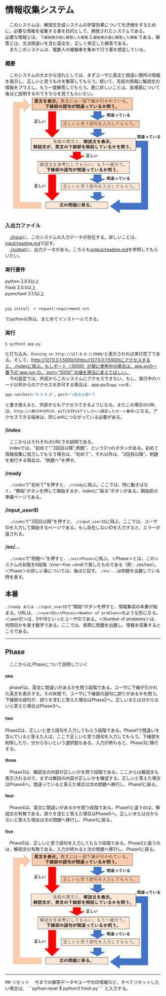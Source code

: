 # 情報収集システム
　このシステムは、解説文生成システムの学習効果についてを評価をするために、必要な情報を収集する事を目的として、開発されたシステムである。<br>
必要な情報とは、
1.`解説表示前に解答した情報`
2.`解説表示後に解答した情報`
である。解答とは、文法間違いを含む英文を、正しく修正した解答である。<br>
　またこのシステムは、複数人の被験者を集めて行う事を想定している。


### 概要
　このシステムの大まかな流れとしては、まずユーザに英文と間違い箇所の情報を表示し、正しいと思うものを解答してもらう。続いて、先程の情報に解説文の情報をプラスし、もう一度解答してもらう。更に詳しいことは、各場面について後ほど説明するのでそちらを見てもらいたい。<br>
![システム図解](./images/system_overview.png "システム概要の図解")


### 入出力ファイル
　[./input](https://github.com/yusuke1565/evaluation-system/tree/master/input)に、このシステムの入力データが存在する。詳しいことは、[input/readme.md](https://github.com/yusuke1565/evaluation-system/tree/master/input/readme.md)で記す。<br>
　[./output](https://github.com/yusuke1565/evaluation-system/tree/master/output)に、出力データがある。こちらも[output/readme.md](https://github.com/yusuke1565/evaluation-system/tree/master/output/readme.md)を参照してもらいたい。

### 実行要件
python 3.8.5以上<br>
Flask 2.0.0以上<br>
pyenchant 3.1.1以上<br><br>
```python
pip install -r request/requirement.txt
```
でpython以外は、まとめてインストールできる。

### 実行
```python:/evaluation-system
$ python3 app.py
```
と打ち込み、`Running on http://127.0.0.1:5000/`と表示されれば実行完了である。そして、[http://127.0.0.1:5000/](http://127.0.0.1:5000)にアクセスすると、./indexに飛ぶ。もしポート（:5000）が既に使用中の場合は、app.pyの一番下の`app.run`の、`port="5000"`の値を適当に変えてほしい。<br>
　今の設定では、外部からこのシステムにアクセスできない。もし、実行中のハード以外からのアクセスを許可する場合は、app.pyの`app.run`を、
```python:app.py
app.run(host="0.0.0.0", port="<適当な値>")
```
と書き換えると、外部からもアクセスできるようになる。またこの場合のURLは、`http://<実行中のPCの、wifiのIPv4アドレス>:<設定したポート番号>`となる。アクセスできる端末は、同じwifiにつながっている必要がある。

### /index
　ここからはそれぞれのURLでの説明である。<br>
　indexでは、"初めて","2回目以降",例題"、という3つのボタンがある。初めて情報収集に協力してもらう場合は、"初めて"。それ以外は、"2回目以降"。例題を実行する場合は、"例題へ"を押す。

### /ready
　`./index`で"初めて"を押すと、`./ready`に飛ぶ。ここでは、特に動きはなく、"開始"ボタンを押して開始するか、indexに"戻る"ボタンがある。開始前の準備ページである。

### /input_userID
　`./index`で"2回目以降"を押すと、`./input_userID`に飛ぶ。ここでは、ユーザIDを入力して開始するページである。もし存在しないIDを入力すると、エラーが返される。

### /ex/...
　`./index`で"例題へ"を押すと、`./ex/<Phase>`に飛ぶ。＜Phase＞とは、このシステムの状態を6段階（one～five +end)で表したものである（例：./ex/two）。＜Phase＞の詳しい事については、後ほど記す。`./ex/...`は例題を出題している時を表す。

## 本番
 `./ready または ./input_userID`で"開始"ボタンを押すと、情報集収の本番が始まる。URLは、`./<userID>/<Phase>/<Number of problems>`のような形になる。＜userID＞は、0や19といったユーザIDである。＜Number of problems＞は、何問目かを表す数字である。ここでは、実際に問題を出題し、情報を収集するところである。
<hr>

## Phase
　ここからは,Phaseについて説明していく
#### one
　phase1は、英文に間違いがあるかを問う段階である。ユーザに下線が引かれた英文を表示する。その状態で、ユーザに下線部の語句に誤りがあるかを問う。下線部の語句が、誤りを含むと答えた場合はPhase2へ。正しいまたは分からないと答えた場合はPhase3へ。

#### two　
 Phase2は、正しいと思う語句を入力してもらう段階である。Phase1で間違いを含んでいると答えた人は、ここで正しいと思う語句を入力してもらう。下線部を削除したり、分からないという選択肢もある。入力が終わると、Phase3に移行する。

#### three
　Phase3は、解説文の内容が正しいかを問う段階である。ここからは解説文も表示されるので、まずは解説の内容が正しいかを確認する。正しいと答えた場合はPhase4へ。間違っていると答えた場合は次の問題へ移行し、Phase1に戻る。

#### four
　Phase4は、英文に間違いがあるかを問う段階である。Phase1と違うのは、解説文の有無である。誤りを含むと答えた場合はPhase5へ。正しいまたは分からないと答えた場合は次の問題へ移行し、Phase1に戻る。

#### five
　Phase5は、正しいと思う語句を入力してもらう段階である。Phase2と違うのは、解説文の有無である。入力が終わると次の問題へ移行し、Phase1に戻る。
![システム図解](./images/system_overview.png "システム概要の図解")

<hr>
## リセット
　今までの解答データやユーザのID情報など、すべてリセットしたい場合は、
```python:reset
$ python3 fresh.py
```
と入力する。
